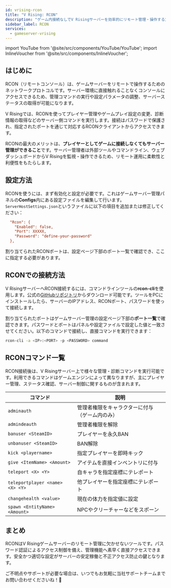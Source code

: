 ```yaml
---
id: vrising-rcon
title: "V Rising: RCON"
description: "ゲーム内接続なしでV Risingサーバーを効率的にリモート管理・操作する方法 → 今すぐチェック"
sidebar_label: RCON
services:
  - gameserver-vrising
---
```


import YouTube from '@site/src/components/YouTube/YouTube';
import InlineVoucher from '@site/src/components/InlineVoucher';

## はじめに

RCON（リモートコンソール）は、ゲームサーバーをリモートで操作するためのネットワークプロトコルです。サーバー環境に直接触れることなくコンソールにアクセスできるため、管理コマンドの実行や設定パラメータの調整、サーバーステータスの取得が可能になります。

V Risingでは、RCONを使ってプレイヤー管理やゲームプレイ設定の変更、診断情報の取得などのサーバー側コマンドを実行します。接続はパスワードで保護され、指定されたポートを通じて対応するRCONクライアントからアクセスできます。

RCONの最大のメリットは、**プレイヤーとしてゲームに接続しなくてもサーバー管理ができること**です。サーバー管理者は外部ツールやコマンドライン、ウェブダッシュボードからV Risingを監視・操作できるため、リモート運用に柔軟性と利便性をもたらします。

<InlineVoucher />

## 設定方法

RCONを使うには、まず有効化と設定が必要です。これはゲームサーバー管理パネルの**Configs**内にある設定ファイルを編集して行います。`ServerHostSettings.json`というファイルに以下の項目を追加または修正してください：

```cfg
  "Rcon": {
    "Enabled": false,
    "Port": XXXXX,
    "Password": "define-your-password"
  },
```

割り当てられたRCONポートは、設定ページ下部のポート一覧で確認でき、ここに指定する必要があります。



## RCONでの接続方法

V RisingサーバーへRCON接続するには、コマンドラインツールの**rcon-cli**を使用します。公式の[GitHubリポジトリ](https://github.com/gorcon/rcon-cli)からダウンロード可能です。ツールをPCにインストールしたら、サーバーのIPアドレス、RCONポート、パスワードを使って接続します。

割り当てられたポートはゲームサーバー管理の設定ページ下部の**ポート一覧**で確認できます。パスワードとポートはパネルや設定ファイルで設定した値と一致させてください。以下のコマンドで接続し、直接コマンドを実行できます：

```bash
rcon-cli -a <IP>:<PORT> -p <PASSWORD> command
```



## RCONコマンド一覧

RCON接続後は、V Risingサーバー上で様々な管理・診断コマンドを実行可能です。利用できるコマンドはゲームエンジンによって異なりますが、主にプレイヤー管理、ステータス確認、サーバー制御に関するものが含まれます。

| コマンド                                     | 説明                                                   |
|--------------------------------------------|-------------------------------------------------------|
| `adminauth`                                | 管理者権限をキャラクターに付与（ゲーム内のみ）         |
| `admindeauth`                              | 管理者権限を解除                                       |
| `banuser <SteamID>`                        | プレイヤーを永久BAN                                    |
| `unbanuser <SteamID>`                      | BAN解除                                               |
| `kick <playername>`                        | 指定プレイヤーを即時キック                             |
| `give <ItemName> <Amount>`                 | アイテムを直接インベントリに付与                       |
| `teleport <X> <Y>`                         | 自キャラを指定座標にテレポート                         |
| `teleportplayer <name> <X> <Y>`            | 他プレイヤーを指定座標にテレポート                     |
| `changehealth <value>`                     | 現在の体力を指定値に設定                               |
| `spawn <EntityName> <Amount>`              | NPCやクリーチャーなどをスポーン                         |



## まとめ

RCONはV Risingゲームサーバーのリモート管理に欠かせないツールです。パスワード認証によるアクセス制御を備え、管理機能へ素早く直接アクセスできます。安全かつ適切な設定がサーバーの安定稼働と不正アクセス防止の鍵となります。

ご不明点やサポートが必要な場合は、いつでもお気軽に当社サポートチームまでお問い合わせくださいね！🙂

<InlineVoucher />